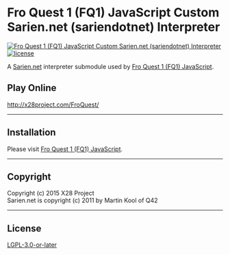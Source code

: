 # Fro Quest 1 (FQ1) JavaScript Custom Sarien.net (sariendotnet) Interpreter

[![Fro Quest 1 (FQ1) JavaScript Custom Sarien.net (sariendotnet) Interpreter](https://img.shields.io/github/package-json/v/x28project/fro-quest-1-js-sariendotnet-interpreter)](https://github.com/x28project/fro-quest-1-js-sariendotnet-interpreter)
[![license](https://img.shields.io/github/license/x28project/fro-quest-1-js-sariendotnet-interpreter)](LICENSE)

A [Sarien.net](http://sarien.net/) interpreter submodule used by [Fro Quest 1 (FQ1) JavaScript](https://github.com/x28project/fro-quest-1-js).

## Play Online

http://x28project.com/FroQuest/

---

## Installation

Please visit [Fro Quest 1 (FQ1) JavaScript](https://github.com/x28project/fro-quest-1-js).

---

## Copyright

Copyright (c) 2015 X28 Project \
Sarien.net is copyright (c) 2011 by Martin Kool of Q42

---

## License

[LGPL-3.0-or-later](LICENSE)
